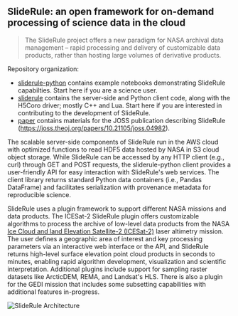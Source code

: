 ## SlideRule: an open framework for on-demand processing of science data in the cloud

> The SlideRule project offers a new paradigm for NASA archival data management – rapid processing and delivery of customizable data products, rather than hosting large volumes of derivative products.

Repository organization:
* [sliderule-python](https://github.com/ICESat2-SlideRule/sliderule-python) contains example notebooks demonstrating SlideRule capabilties. Start here if you are a science user.
* [sliderule](https://github.com/ICESat2-SlideRule/sliderule) contains the server-side and Python client code, along with the H5Coro driver; mostly C++ and Lua.  Start here if you are interested in contributing to the development of SlideRule.
* [paper](https://github.com/ICESat2-SlideRule/paper) contains materials for the JOSS publication describing SlideRule (https://joss.theoj.org/papers/10.21105/joss.04982).

The scalable server-side components of SlideRule run in the AWS cloud with optimized functions to read HDF5 data hosted by NASA in S3 cloud object storage. While SlideRule can be accessed by any HTTP client (e.g., curl) through GET and POST requests, the sliderule-python client provides a user-friendly API for easy interaction with SlideRule's web services. The client library returns standard Python data containers (i.e., Pandas DataFrame) and facilitates serialization with provenance metadata for reproducible science.

SlideRule uses a plugin framework to support different NASA missions and data products. The ICESat-2 SlideRule plugin offers customizable algorithms to process the archive of low-level data products from the NASA [Ice Cloud and land Elevation Satellite-2 (ICESat-2)](https://icesat-2.gsfc.nasa.gov/) laser altimetry mission. The user defines a geographic area of interest and key processing parameters via an interactive web interface or the API, and SlideRule returns high-level surface elevation point cloud products in seconds to minutes, enabling rapid algorithm development, visualization and scientific interpretation. Additional plugins include support for sampling raster datasets like ArcticDEM, REMA, and Landsat's HLS.  There is also a plugin for the GEDI mission that includes some subsetting capabilities with additional features in-progress.

![SlideRule Architecture](https://slideruleearth.io/rtd/_images/sys_block_diagram.png)


